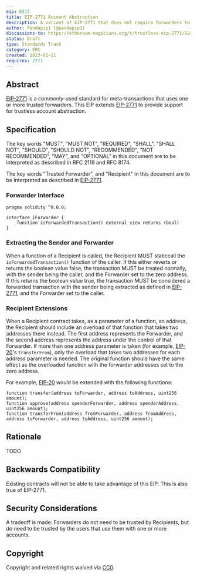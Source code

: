 ```yaml
---
eip: 6315
title: EIP-2771 Account Abstraction
description: A variant of EIP-2771 that does not require forwarders to be trusted
author: Pandapip1 (@pandapip1)
discussions-to: https://ethereum-magicians.org/t/trustless-eip-2771/12497
status: Draft
type: Standards Track
category: ERC
created: 2023-01-11
requires: 2771
---
```


## Abstract

[EIP-2771](./eip-2771.md) is a commonly-used standard for meta-transactions that uses one or more trusted forwarders. This EIP extends [EIP-2771](./eip-2771.md) to provide support for trustless account abstraction.

## Specification

The key words "MUST", "MUST NOT", "REQUIRED", "SHALL", "SHALL NOT", "SHOULD", "SHOULD NOT", "RECOMMENDED", "NOT RECOMMENDED", "MAY", and "OPTIONAL" in this document are to be interpreted as described in RFC 2119 and RFC 8174.

The key words "Trusted Forwarder", and "Recipient" in this document are to be interpreted as described in [EIP-2771](./eip-2771.md).

### Forwarder Interface

```solidity
pragma solidity ^0.8.0;

interface IForwarder {
    function isForwardedTransaction() external view returns (bool)
}
```

### Extracting the Sender and Forwarder

When a function of a Recipient is called, the Recipient MUST staticcall the `isForwardedTransaction()` function of the caller. If this either reverts or returns the boolean value false, the transaction MUST be treated normally, with the sender being the caller, and the Forwarder set to the zero address. If this returns the boolean value true, the transaction MUST be considered a forwarded transaction with the sender being extracted as defined in [EIP-2771](./eip-2771.md), and the Forwarder set to the caller.

### Recipient Extensions

When a Recipient contract takes, as a parameter of a function, an address, the Recipient should include an overload of that function that takes two addresses there instead. The first address represents the Forwarder, and the second address represents the address under the control of that Forwarder. If more than one address parameter is taken (for example, [EIP-20](./eip-20.md)'s `transferFrom`), only the overload that takes two addresses for each address parameter is needed. The original function should have the same effect as the overloaded function with the forwarder addresses set to the zero address.

For example, [EIP-20](./eip-20.md) would be extended with the following functions:

```solidity
function transfer(address toForwarder, address toAddress, uint256 amount);
function approve(address spenderForwarder, address spenderAddress, uint256 amount);
function transferFrom(address fromForwarder, address fromAddress, address toForwarder, address toAddress, uint256 amount);
```

## Rationale

TODO

## Backwards Compatibility

Existing contracts will not be able to take advantage of this EIP. This is also true of EIP-2771.

## Security Considerations

A tradeoff is made: Forwarders do not need to be trusted by Recipients, but do need to be trusted by the users that use them with one or more accounts.

## Copyright

Copyright and related rights waived via [CC0](../LICENSE.md).
